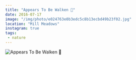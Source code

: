 ```yaml
---
title: "Appears To Be Walken 🌿"
date: 2016-07-17
image: "/img/photo/e024763e0b3edc5c8b13ecbd49b23f02.jpg"
location: "Mill Meadows"
instagram: true
tags:
 - nature
---
```


![Appears To Be Walken 🌿](/img/photo/e024763e0b3edc5c8b13ecbd49b23f02.jpg)
